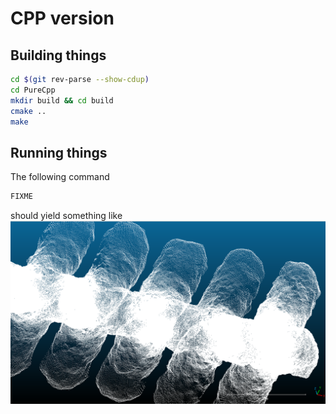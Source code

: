 
# CPP version

## Building things

```bash
cd $(git rev-parse --show-cdup)
cd PureCpp
mkdir build && cd build
cmake ..
make
```

## Running things

The following command
```bash
FIXME
```
should yield something like
<img src="Doc/Pictures/Pure_cpp_result_early_version.png" alt="In CPP" width="800"/>
